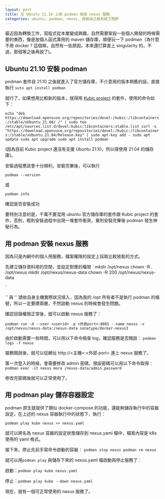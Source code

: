 ```yaml
---
layout: post
title: 在 Ubnutu 21.10 上用 podman 架設 nexus 服務
categories: ubuntu, podman, nexus, 假裝自己是系統工程師
---
```


最近因為轉換工作，寫程式從本業變成興趣，自然需要架設一些個人開發的時候需要的東西，像是放個人函式庫用的 maven 儲存庫，順便玩一下 podman（為什麼不用 docker ? 這個嘛，自然有一些原因，本來還打算直上 singularity 的，不過，那個等之後再說了)。

## Ubuntu 21.10  安裝 podman

podman 套件自 21.10 之後就進入了官方儲存庫，不介意用的版本稍舊的話，直接執行
`
suto apt install podman
`

就行了，如果想用比較新的版本，就得用 [Kubic project](https://build.opensuse.org/package/show/devel:kubic:libcontainers:stable/podman) 的套件，使用的命令如下：

`
echo "deb https://download.opensuse.org/repositories/devel:/kubic:/libcontainers:/stable/xUbuntu_21.04/ /" | sudo tee /etc/apt/sources.list.d/devel:kubic:libcontainers:stable.list
curl -L "https://download.opensuse.org/repositories/devel:/kubic:/libcontainers:/stable/xUbuntu_21.04/Release.key" | sudo apt-key add -
sudo apt update
sudo apt upgrade
sudo apt install podman
`

(因為目前 Kubic project 還沒有支援 Ubuntu 21.10，所以得使用 21.04 的儲存庫)。


安裝過程應該會十分順利，安裝完畢後，可以執行

`
podman --version
`

或

`
podman info
`

確認是否安裝成功

要特別注意的是，千萬不要混用 ubuntu 官方儲存庫的套件跟 Kubic project 的套件，否則，輕則安裝過程中出現一堆套件衝突，重則安裝完畢後 podman 發生神秘行為。


## 用 podman 安裝 nexus 服務

因為只是內網中的個人用服務，檔案權限的設定上採取比較放鬆的方式。

先建立儲存資料用的空間，並設定對應的權限
`
mkdir /opt/nexus
chown -R <username>.<usergroup> /opt/nexus
mkdir /opt/nexus/nexus-data
chown -R 200 /opt/nexus/nexus-data

`

`<username>' 與 '<usergroup>' 請依自身主機實際狀況填入，因為我的 /opt 所有者不是執行 podman 的帳號，所以一定要建兩層，不然啟動  nexus 的時候會發生問題。

確認目錄權限正常後，就可以啟動 nexus 服務了：

`
podman run -d --user <userid> -p <外部port>:8081 --name nexus -v /opt/nexus/nexus-data:/nexus-data sonatype/docker-nexus3
`

由於啟動需要一些時間，可以用以下命令檢查 log，確認服務是否開啟：
`
podman logs -f nexus
`

服務開啟後，就可以從網址 http://<主機>:<外部 port> 連上 nexus 服務了。

第一次登入的時候，會需要修改 admin 密碼，預設密碼可以用以下命令取得：
`
podman exec -it nexus more /nexus-data/admin.password
`

修改完密碼後就可以正常使用了。

## 用 podman play 儲存容器設定

podman 原生就提供了類似 docker-compose 的功能，還能夠儲存執行中的容器設定，在上述的 nexus 容器執行中的狀態下，執行：

`
podman play kube nexus >> nexus.yaml
`

就可以將名為 nexus 容器的設定狀態儲存到 nexus.yaml 檔中，檔案內容是 k8s 使用的 yaml 格式。

接下來，停止先前手寫命令啟動的容器：
`
podman stop nexus
podman rm nexus
`

就可以用`podman play` 與儲存下來的 nexus.yaml 檔啟動與停止服務了：

啟動：`podman play kube nexus.yaml`

停止：`podman play kube --down nexus.yaml`


現在，就有一個可正常使用的 nexus 服務了。